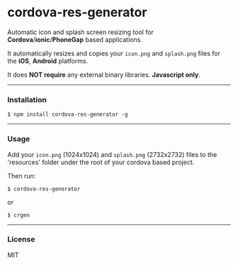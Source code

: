 # cordova-res-generator

Automatic icon and splash screen resizing tool for **Cordova**/**ionic**/**PhoneGap** based applications.

It automatically resizes and copies your ```icon.png``` and ```splash.png``` files for the **iOS**, **Android** platforms.

It does **NOT require** any external binary libraries. **Javascript only**.

---

### Installation

    $ npm install cordova-res-generator -g

---

### Usage

Add your ```icon.png``` (1024x1024) and ```splash.png``` (2732x2732) files to the 'resources' folder under the root of your cordova based project.

Then run:

    $ cordova-res-generator

or

    $ crgen

---

### License

MIT